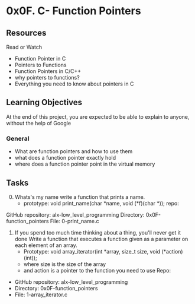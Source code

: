 # 0x0F. C- Function Pointers

## Resources
Read or Watch
- Function Pointer in C
- Pointers to Functions
- Function Pointers in C/C++
- why pointers to functions?
- Everything you need to know about pointers in C

## Learning Objectives
At the end of this project, you are expected to be able to explain to anyone, without the help of Google

### General
- What are function pointers and how to use them
- what does a function pointer exactly hold
- where does a function pointer point in the virtual memory

## Tasks

0. Whats's my name
write a function that prints a name.
	* prototype: void print_name(char *name, void (*f)(char *));
repo:

GitHub repository: alx-low_level_programming
Directory: 0x0F-function_pointers
File: 0-print_name.c

1. If you spend too much time thinking about a thing, you'll never get it done
Write a function that executes a function given as a parameter on each element of an array.
	* Prototype: void array_iterator(int *array, size_t size, void (*action)(int));
	* where size is the size of the array
	* and action is a pointer to the function you need to use
Repo:

* GitHub repository: alx-low_level_programming
* Directory: 0x0F-function_pointers
* File: 1-array_iterator.c



